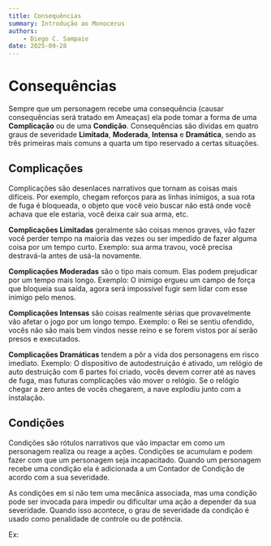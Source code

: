 ```yaml
---
title: Consequências
summary: Introdução ao Monocerus
authors:
    - Diego C. Sampaio
date: 2025-09-28
---
```

# Consequências

Sempre que um personagem recebe uma consequência (causar consequências será tratado em Ameaças) ela pode tomar a forma de uma **Complicação** ou de uma **Condição**. Consequências são dividas em quatro graus de severidade **Limitada**, **Moderada**, **Intensa** e **Dramática**, sendo as três primeiras mais comuns a quarta um tipo reservado a certas situações.

## Complicações

Complicações são desenlaces narrativos que tornam as coisas mais difíceis. Por exemplo, chegam reforços para as linhas inimigos, a sua rota de fuga é bloqueada, o objeto que você veio buscar não está onde você achava que ele estaria, você deixa cair sua arma, etc.

**Complicações Limitadas** geralmente são coisas menos graves, vão fazer você perder tempo na maioria das vezes ou ser impedido de fazer alguma coisa por um tempo curto. Exemplo: sua arma travou, você precisa destravá-la antes de usá-la novamente.

**Complicações Moderadas** são o tipo mais comum. Elas podem prejudicar por um tempo mais longo. Exemplo: O inimigo ergueu um campo de força que bloqueia sua saída, agora será impossível fugir sem lidar com esse inimigo pelo menos.

**Complicações Intensas** são coisas realmente sérias que provavelmente vão afetar o jogo por um longo tempo. Exemplo: o Rei se sentiu ofendido, vocês não são mais bem vindos nesse reino e se forem vistos por aí serão presos e executados.

**Complicações Dramáticas** tendem a pôr a vida dos personagens em risco imediato. Exemplo: O dispositivo de autodestruição é ativado, um relógio de auto destruição com 6 partes foi criado, vocês devem correr até as naves de fuga, mas futuras complicações vão mover o relógio. Se o relógio chegar a zero antes de vocês chegarem, a nave explodiu junto com a instalação.

## Condições

Condições são rótulos narrativos que vão impactar em como um personagem realiza ou reage a ações. Condições se acumulam e podem fazer com que um personagem seja incapacitado. Quando um personagem recebe uma condição ela é adicionada a um Contador de Condição de acordo com a sua severidade.

As condições em si não tem uma mecânica associada, mas uma condição pode ser invocada para impedir ou dificultar uma ação a depender da sua severidade. Quando isso acontece, o grau de severidade da condição é usado como penalidade de controle ou de potência.

Ex: